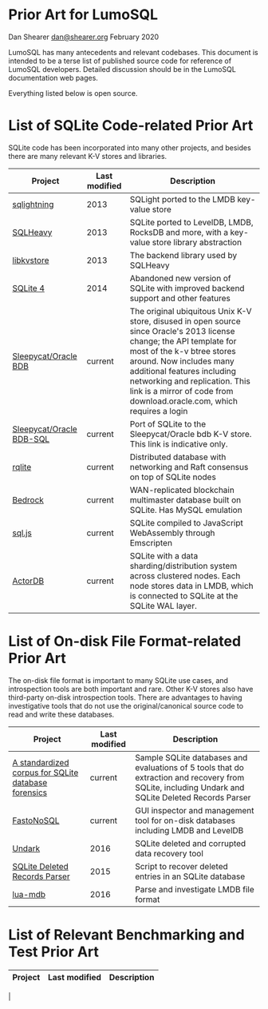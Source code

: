 Prior Art for LumoSQL
======================

Dan Shearer
dan@shearer.org
February 2020

LumoSQL has many antecedents and relevant codebases.  This document is intended
to be a terse list of published source code for reference of LumoSQL
developers. Detailed discussion should be in the LumoSQL documentation web pages.

Everything listed below is open source.


# List of SQLite Code-related Prior Art

SQLite code has been incorporated into many other projects, and besides there are many relevant K-V stores and libraries.

| Project | Last modified | Description   |
| ------------- | ------------- | --------|
| [sqlightning](https://github.com/LMDB/sqlightning)  | 2013 | SQLight ported to the LMDB key-value store |
| [SQLHeavy](https://github.com/btrask/sqlheavy)  | 2013 | SQLite ported to LevelDB, LMDB, RocksDB and more, with a key-value store library abstraction |
| [libkvstore](https://github.com/btrask/libkvstore) | 2013 | The backend library used by SQLHeavy |
| [SQLite 4](https://sqlite.org/src4/tree?ci=trunk) | 2014 | Abandoned new version of SQLite with improved backend support and other features |
| [Sleepycat/Oracle BDB](https://fossies.org/linux/misc/db-18.1.32.tar.gz) | current | The original ubiquitous Unix K-V store, disused in open source since Oracle's 2013 license change; the API template for most of the k-v btree stores around. Now includes many additional features including networking and replication. This link is a mirror of code from download.oracle.com, which requires a login | 
| [Sleepycat/Oracle BDB-SQL](https://fossies.org/linux/misc/db-18.1.32.tar.gz/db-18.1.32/lang/sql/sqlite/main.mk) | current | Port of SQLite to the Sleepycat/Oracle bdb K-V store. This link is indicative only. | 
| [rqlite](https://github.com/rqlite/rqlite) | current | Distributed database with networking and Raft consensus on top of SQLite nodes |
| [Bedrock](https://github.com/Expensify/Bedrock) | current | WAN-replicated blockchain multimaster database built on SQLite. Has MySQL emulation |
| [sql.js](https://github.com/kripken/sql.js/) | current | SQLite compiled to JavaScript WebAssembly through Emscripten |
| [ActorDB](https://github.com/biokoda/actordb) | current | SQLite with a data sharding/distribution system across clustered nodes. Each node stores data in LMDB, which is connected to SQLite at the SQLite WAL layer. |

# List of On-disk File Format-related Prior Art

The on-disk file format is important to many SQLite use cases, and introspection tools are both important and rare. Other K-V stores also have third-party on-disk introspection tools. There are advantages to having investigative tools that do not use the original/canonical source code to read and write these databases.

| Project | Last modified | Description |
| ------- | ------------- | ----------- |
| [A standardized corpus for SQLite database forensics](https://www.sciencedirect.com/science/article/pii/S1742287618300471) | current | Sample SQLite databases and evaluations of 5 tools that do extraction and recovery from SQLite, including Undark and SQLite Deleted Records Parser |
| [FastoNoSQL](https://github.com/fastogt/fastonosql) | current | GUI inspector and management tool for on-disk databases including LMDB and LevelDB |
| [Undark](https://github.com/inflex/undark) | 2016 | SQLite deleted and corrupted data recovery tool |
| [SQLite Deleted Records Parser](https://github.com/mdegrazia/SQLite-Deleted-Records-Parser) | 2015 | Script to recover deleted entries in an SQLite database |
| [lua-mdb](https://github.com/catwell/cw-lua/tree/master/lua-mdb) | 2016 | Parse and investigate LMDB file format |

# List of Relevant Benchmarking and Test Prior Art

| Project | Last modified | Description |
| ------- | ------------- | ----------- |
| 


